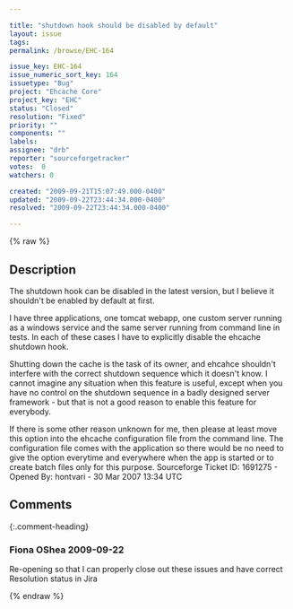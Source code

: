 ```yaml
---

title: "shutdown hook should be disabled by default"
layout: issue
tags: 
permalink: /browse/EHC-164

issue_key: EHC-164
issue_numeric_sort_key: 164
issuetype: "Bug"
project: "Ehcache Core"
project_key: "EHC"
status: "Closed"
resolution: "Fixed"
priority: ""
components: ""
labels: 
assignee: "drb"
reporter: "sourceforgetracker"
votes:  0
watchers: 0

created: "2009-09-21T15:07:49.000-0400"
updated: "2009-09-22T23:44:34.000-0400"
resolved: "2009-09-22T23:44:34.000-0400"

---
```




{% raw %}



## Description

<div markdown="1" class="description">

The shutdown hook can be disabled in the latest version, but I believe it shouldn't be enabled by default at first.

I have three applications, one tomcat webapp, one custom server running as a windows service and the same server running from command line in tests. In each of these cases I have to explicitly disable the ehcache shutdown hook.

Shutting down the cache is the task of its owner, and ehcahce shouldn't interfere with the correct shutdown sequence which it doesn't know. I cannot imagine any situation when this feature is useful, except when you have no control on the shutdown sequence in a badly designed server framework - but that is not a good reason to enable this feature for everybody.

If there is some other reason unknown for me, then please at least move this option into the ehcache configuration file from the command line. The configuration file comes with the application so there would be no need to give the option everytime and everywhere when the app is started or to create batch files only for this purpose.
Sourceforge Ticket ID: 1691275 - Opened By: hontvari - 30 Mar 2007 13:34 UTC

</div>

## Comments


{:.comment-heading}
### **Fiona OShea** <span class="date">2009-09-22</span>

<div markdown="1" class="comment">

Re-opening so that I can properly close out these issues and have correct Resolution status in Jira

</div>



{% endraw %}
